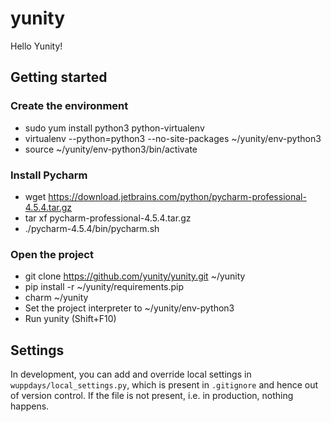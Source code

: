 # yunity
Hello Yunity!

## Getting started

### Create the environment
- sudo yum install python3 python-virtualenv
- virtualenv --python=python3 --no-site-packages ~/yunity/env-python3
- source ~/yunity/env-python3/bin/activate

### Install Pycharm
- wget https://download.jetbrains.com/python/pycharm-professional-4.5.4.tar.gz
- tar xf pycharm-professional-4.5.4.tar.gz
- ./pycharm-4.5.4/bin/pycharm.sh

### Open the project
- git clone https://github.com/yunity/yunity.git ~/yunity
- pip install -r ~/yunity/requirements.pip
- charm ~/yunity
- Set the project interpreter to ~/yunity/env-python3
- Run yunity (Shift+F10)

## Settings

In development, you can add and override local settings in `wuppdays/local_settings.py`, which is present in
`.gitignore` and hence out of version control. If the file is not present, i.e. in production, nothing happens.